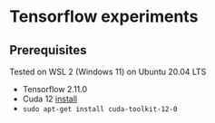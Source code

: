 
# Tensorflow experiments

## Prerequisites

Tested on WSL 2 (Windows 11) on Ubuntu 20.04 LTS
* Tensorflow 2.11.0
* Cuda 12 [install](https://developer.nvidia.com/cuda-downloads?target_os=Linux&target_arch=x86_64&Distribution=WSL-Ubuntu&target_version=2.0&target_type=deb_network)
* `sudo apt-get install cuda-toolkit-12-0`


